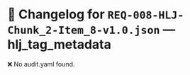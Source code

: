 # 📝 Changelog for `REQ-008-HLJ-Chunk_2-Item_8-v1.0.json` — **hlj_tag_metadata**

❌ No audit.yaml found.
